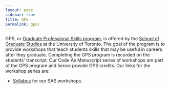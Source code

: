 ```yaml
---
layout: page
sidebar: true
title: GPS
permalink: gps/
---
```


GPS, or
[Graduate Professional Skills program](http://www.sgs.utoronto.ca/currentstudents/Pages/Professional-Development.aspx),
is offered by the
[School of Graduate Studies](http://www.sgs.utoronto.ca/Pages/default.aspx)
at the University of Toronto.  The goal of the program is to provide
workshops that teach students skills that may be useful in careers
after they graduate.  Completing the GPS program is recorded on the
students' transcript.  Our Code As Manuscript series of workshops
are part of the GPS program and hence provide GPS credits.  Our links
for the workshop series are:

* [Syllabus](sas-syllabus/) for our SAS workshops.
